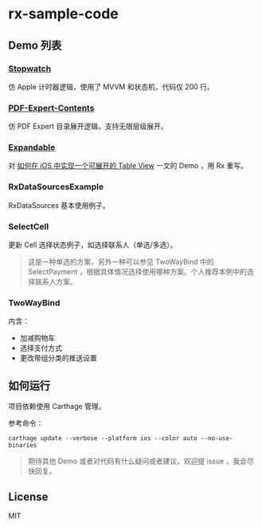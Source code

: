 # rx-sample-code

## Demo 列表

### [Stopwatch](http://7xokf3.com1.z0.glb.clouddn.com/Stopwatch.mov)

仿 Apple 计时器逻辑，使用了 MVVM 和状态机，代码仅 200 行。

### [PDF-Expert-Contents](http://7xokf3.com1.z0.glb.clouddn.com/pdf-epert-demo-mute.mov)

仿 PDF Expert 目录展开逻辑，支持无限层级展开。

### [Expandable](http://7xokf3.com1.z0.glb.clouddn.com/expanded-sample.mov)

对 [如何在 iOS 中实现一个可展开的 Table View](http://swift.gg/2015/12/03/expandable-table-view/) 一文的 Demo ，用 Rx 重写。

### RxDataSourcesExample

RxDataSources 基本使用例子。

### SelectCell

更新 Cell 选择状态例子，如选择联系人（单选/多选）。

> 这是一种单选的方案，另外一种可以参见 TwoWayBind 中的 SelectPayment ，根据具体情况选择使用哪种方案。个人推荐本例中的选择联系人方案。

### TwoWayBind

内含：

- 加减购物车
- 选择支付方式
- 更改带组分类的推送设置

## 如何运行

项目依赖使用 Carthage 管理。

参考命令：

```
carthage update --verbose --platform ios --color auto --no-use-binaries
```

> 期待其他 Demo 或者对代码有什么疑问或者建议，欢迎提 issue ，我会尽快回复。

## License

MIT
